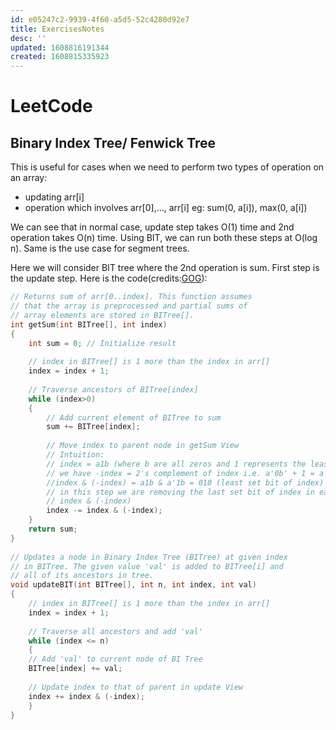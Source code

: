 ```yaml
---
id: e05247c2-9939-4f60-a5d5-52c4280d92e7
title: ExercisesNotes
desc: ''
updated: 1608816191344
created: 1608815335923
---
```


# LeetCode

## Binary Index Tree/ Fenwick Tree

This is useful for cases when we need to perform two types of operation on an array:
* updating arr[i]
* operation which involves arr[0],..., arr[i] eg: sum(0, a[i]), max(0, a[i])

We can see that in normal case, update step takes O(1) time and 2nd operation takes O(n) time. Using BIT, we can run both these steps at O(log n). Same is the use case for segment trees.

Here we will consider BIT tree where the 2nd operation is sum. First step is the update step. Here is the code(credits:[GOG](https://www.geeksforgeeks.org/binary-indexed-tree-or-fenwick-tree-2/)):
```cpp
// Returns sum of arr[0..index]. This function assumes 
// that the array is preprocessed and partial sums of 
// array elements are stored in BITree[]. 
int getSum(int BITree[], int index) 
{ 
    int sum = 0; // Initialize result 
  
    // index in BITree[] is 1 more than the index in arr[] 
    index = index + 1; 
  
    // Traverse ancestors of BITree[index] 
    while (index>0) 
    { 
        // Add current element of BITree to sum 
        sum += BITree[index]; 
  
        // Move index to parent node in getSum View
        // Intuition:
        // index = a1b (where b are all zeros and 1 represents the least set bit)
        // we have -index = 2's complement of index i.e. a'0b' + 1 = a'1b
        //index & (-index) = a1b & a'1b = 010 (least set bit of index)
        // in this step we are removing the last set bit of index in each iteration
        // index & (-index)
        index -= index & (-index); 
    } 
    return sum; 
} 
  
// Updates a node in Binary Index Tree (BITree) at given index 
// in BITree. The given value 'val' is added to BITree[i] and  
// all of its ancestors in tree. 
void updateBIT(int BITree[], int n, int index, int val) 
{ 
    // index in BITree[] is 1 more than the index in arr[] 
    index = index + 1; 
  
    // Traverse all ancestors and add 'val' 
    while (index <= n) 
    { 
    // Add 'val' to current node of BI Tree 
    BITree[index] += val; 
  
    // Update index to that of parent in update View 
    index += index & (-index); 
    } 
} 
```